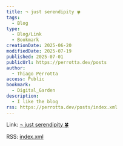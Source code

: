 ```yaml
---
title: ¬ just serendipity 🍀
tags:
  - Blog
type:
  - Blog/Link
  - Bookmark
creationDate: 2025-06-20
modifiedDate: 2025-07-19
published: 2025-07-01
publicUrl: https://perrotta.dev/posts
author:
  - Thiago Perrotta
access: Public
bookmark:
  - Digital_Garden
description:
  - I like the blog
rss: https://perrotta.dev/posts/index.xml
---
```


Link: [¬ just serendipity 🍀](https://perrotta.dev/posts)

RSS: [index.xml](https://perrotta.dev/posts/index.xml)
